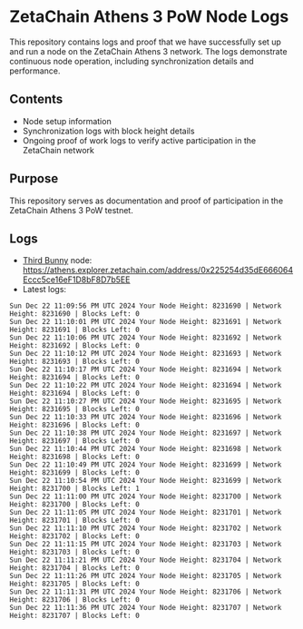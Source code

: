 # ZetaChain Athens 3 PoW Node Logs
This repository contains logs and proof that we have successfully set up and run a node on the ZetaChain Athens 3 network. The logs demonstrate continuous node operation, including synchronization details and performance.

## Contents
- Node setup information
- Synchronization logs with block height details
- Ongoing proof of work logs to verify active participation in the ZetaChain network

## Purpose
This repository serves as documentation and proof of participation in the ZetaChain Athens 3 PoW testnet.

## Logs

- [Third Bunny](https://thirdbunny.xyz/) node: https://athens.explorer.zetachain.com/address/0x225254d35dE666064Eccc5ce16eF1D8bF8D7b5EE
- Latest logs:
```
Sun Dec 22 11:09:56 PM UTC 2024 Your Node Height: 8231690 | Network Height: 8231690 | Blocks Left: 0
Sun Dec 22 11:10:01 PM UTC 2024 Your Node Height: 8231691 | Network Height: 8231691 | Blocks Left: 0
Sun Dec 22 11:10:06 PM UTC 2024 Your Node Height: 8231692 | Network Height: 8231692 | Blocks Left: 0
Sun Dec 22 11:10:12 PM UTC 2024 Your Node Height: 8231693 | Network Height: 8231693 | Blocks Left: 0
Sun Dec 22 11:10:17 PM UTC 2024 Your Node Height: 8231694 | Network Height: 8231694 | Blocks Left: 0
Sun Dec 22 11:10:22 PM UTC 2024 Your Node Height: 8231694 | Network Height: 8231694 | Blocks Left: 0
Sun Dec 22 11:10:27 PM UTC 2024 Your Node Height: 8231695 | Network Height: 8231695 | Blocks Left: 0
Sun Dec 22 11:10:33 PM UTC 2024 Your Node Height: 8231696 | Network Height: 8231696 | Blocks Left: 0
Sun Dec 22 11:10:38 PM UTC 2024 Your Node Height: 8231697 | Network Height: 8231697 | Blocks Left: 0
Sun Dec 22 11:10:44 PM UTC 2024 Your Node Height: 8231698 | Network Height: 8231698 | Blocks Left: 0
Sun Dec 22 11:10:49 PM UTC 2024 Your Node Height: 8231699 | Network Height: 8231699 | Blocks Left: 0
Sun Dec 22 11:10:54 PM UTC 2024 Your Node Height: 8231699 | Network Height: 8231700 | Blocks Left: 1
Sun Dec 22 11:11:00 PM UTC 2024 Your Node Height: 8231700 | Network Height: 8231700 | Blocks Left: 0
Sun Dec 22 11:11:05 PM UTC 2024 Your Node Height: 8231701 | Network Height: 8231701 | Blocks Left: 0
Sun Dec 22 11:11:10 PM UTC 2024 Your Node Height: 8231702 | Network Height: 8231702 | Blocks Left: 0
Sun Dec 22 11:11:15 PM UTC 2024 Your Node Height: 8231703 | Network Height: 8231703 | Blocks Left: 0
Sun Dec 22 11:11:21 PM UTC 2024 Your Node Height: 8231704 | Network Height: 8231704 | Blocks Left: 0
Sun Dec 22 11:11:26 PM UTC 2024 Your Node Height: 8231705 | Network Height: 8231705 | Blocks Left: 0
Sun Dec 22 11:11:31 PM UTC 2024 Your Node Height: 8231706 | Network Height: 8231706 | Blocks Left: 0
Sun Dec 22 11:11:36 PM UTC 2024 Your Node Height: 8231707 | Network Height: 8231707 | Blocks Left: 0
```
